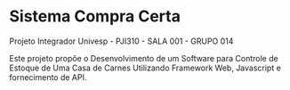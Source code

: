 # Sistema Compra Certa
Projeto Integrador Univesp - PJI310 - SALA 001 - GRUPO 014

Este projeto propõe o Desenvolvimento de um Software para Controle de Estoque de Uma Casa de Carnes Utilizando Framework Web, Javascript e fornecimento de API.
